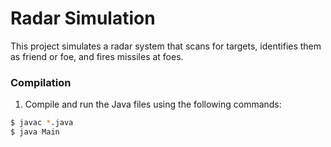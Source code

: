 # Radar Simulation

This project simulates a radar system that scans for targets, identifies them as friend or foe, and fires missiles at foes.

### Compilation

1. Compile and run the Java files using the following commands:

```sh
$ javac *.java
$ java Main
```
